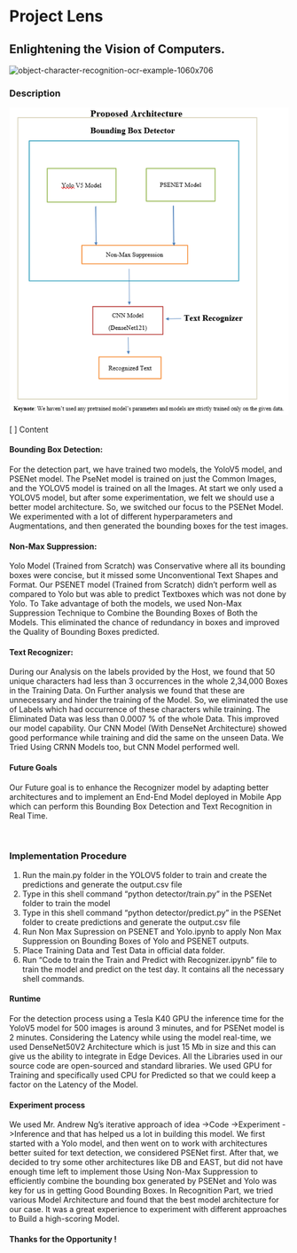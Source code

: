 
# Project Lens
## Enlightening the Vision of Computers.


![object-character-recognition-ocr-example-1060x706](https://user-images.githubusercontent.com/55055042/143785042-ca0d91df-eaef-475a-a202-3eb3154363bf.jpeg)




### Description

<img src="https://github.com/Sooryak12/Lens/blob/custom/Proposed%20Architecture.png">

[ ] Content

#### Bounding Box Detection:
For the detection part, we have trained two models, the YoloV5 model, and PSENet model. The PseNet model is trained on just the Common Images, and the YOLOV5 model is trained on all the Images.
At start we only used a YOLOV5 model, but after some experimentation, we felt we should use a better model architecture. So, we switched our focus to the PSENet Model. We experimented with a lot of different hyperparameters and Augmentations, and then generated the bounding boxes for the test images.

#### Non-Max Suppression:
Yolo Model (Trained from Scratch) was Conservative where all its bounding boxes were concise, but it missed some Unconventional Text Shapes and Format. Our PSENET model (Trained from Scratch) didn’t perform well as compared to Yolo but was able to predict Textboxes which was not done by Yolo. To Take advantage of both the models, we used Non-Max Suppression Technique to Combine the Bounding Boxes of Both the Models. This eliminated the chance of redundancy in boxes and improved the Quality of Bounding Boxes predicted.

#### Text Recognizer:
During our Analysis on the labels provided by the Host, we found that 50 unique characters had less than 3 occurrences in the whole 2,34,000 Boxes in the Training Data. On Further analysis we found that these are unnecessary and hinder the training of the Model. So, we eliminated the use of Labels which had occurrence of these characters while training. The Eliminated Data was less than 0.0007 % of the whole Data. This improved our model capability. Our CNN Model (With DenseNet Architecture) showed good performance while training and did the same on the unseen Data. We Tried Using CRNN Models too, but CNN Model performed well. 

#### Future Goals
Our Future goal is to enhance the Recognizer model by adapting better architectures and to implement an End-End Model deployed in Mobile App which can perform this Bounding Box Detection and Text Recognition in Real Time.

<br>

### Implementation Procedure

1.	 Run the main.py folder in the YOLOV5 folder to train and create the predictions and generate the output.csv file
2.	Type in this shell command “python detector/train.py” in the PSENet folder to train the model
3.	 Type in this shell command “python detector/predict.py” in the PSENet folder to create predictions and generate the output.csv file
4.	Run Non Max Supression on PSENET and Yolo.ipynb to apply Non Max   Suppression on Bounding Boxes of Yolo and PSENET outputs.
5.	Place Training Data and Test Data in official data folder.
6.	Run “Code to train the Train and Predict with Recognizer.ipynb” file to train the model and predict on the test day. It contains all the necessary shell commands.



#### Runtime
For the detection process using a Tesla K40 GPU the inference time for the YoloV5 model for 500 images is around 3 minutes, and for PSENet model is 2 minutes.
Considering the Latency while using the model real-time, we used DenseNet50V2 Architecture which is just 15 Mb in size and this can give us the ability to integrate in Edge Devices.
All the Libraries used in our source code are open-sourced and standard libraries.
We used GPU for Training and specifically used CPU for Predicted so that we could keep a factor on the Latency of the Model.

#### Experiment process
We used Mr. Andrew Ng’s iterative approach of idea ->Code ->Experiment ->Inference and that has helped us a lot in building this model.
We first started with a Yolo model, and then went on to work with architectures better suited for text detection, we considered PSENet first. After that, we decided to try some other architectures like DB and EAST, but did not have enough time left to implement those
Using Non-Max Suppression to efficiently combine the bounding box generated by PSENet and Yolo was key for us in getting Good Bounding Boxes.
In Recognition Part, we tried various Model Architecture and found that the best model architecture for our case.
It was a great experience to experiment with different approaches to Build a high-scoring Model.

#### Thanks for the Opportunity !



